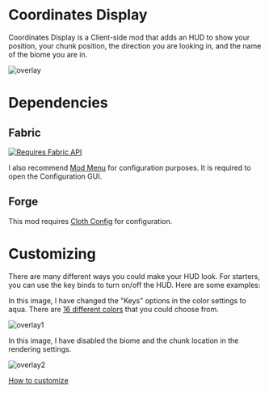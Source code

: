 # Coordinates Display

Coordinates Display is a Client-side mod that adds an HUD to show your position, your chunk position, the direction you are looking in, and the name of the biome you are in.

![overlay](https://github.com/Boxadactle/coordinates-display/blob/main/img/overlay.png?raw=true)

# Dependencies

## Fabric

[![Requires Fabric API](https://i.imgur.com/Ol1Tcf8.png)](https://www.curseforge.com/minecraft/mc-mods/fabric-api)

I also recommend [Mod Menu](https://www.curseforge.com/minecraft/mc-mods/modmenu/) for configuration purposes. It is required to open the Configuration GUI.

## Forge

This mod requires [Cloth Config](https://www.curseforge.com/minecraft/mc-mods/cloth-config) for configuration.

# Customizing

There are many different ways you could make your HUD look. For starters, you can use the key binds to turn on/off the HUD. Here are some examples:

In this image, I have changed the "Keys" options in the color settings to aqua. There are [16 different colors](https://www.digminecraft.com/lists/color_list_pc.php) that you could choose from.

![overlay1](https://github.com/Boxadactle/coordinates-display/blob/main/img/overlay1.png?raw=true)

In this image, I have disabled the biome and the chunk location in the rendering settings.

![overlay2](https://github.com/Boxadactle/coordinates-display/blob/main/img/overlay2.png?raw=true)

[How to customize](https://github.com/Boxadactle/coordinates-display/wiki/Configuration)
